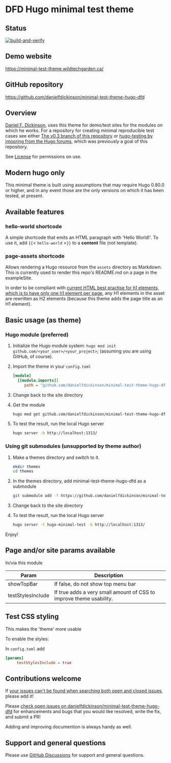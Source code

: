 # DFD Hugo minimal test theme

## Status

[![build-and-verify](https://github.com/danielfdickinson/minimal-test-theme-hugo-dfd/actions/workflows/build-and-verify.yml/badge.svg)](https://github.com/danielfdickinson/minimal-test-theme-hugo-dfd/actions/workflows/build-and-verify.yml)

## Demo website

<https://minimal-test-theme.wildtechgarden.ca/>

## GitHub repository

<https://github.com/danielfdickinson/minimal-test-theme-hugo-dfd>

## Overview

[Daniel F. Dickinson](https://github.com/danielfdickinson), uses this theme for demo/test sites for the modules on which he works. For a repository for creating minimal reproducible test cases see either [The v0.3 branch of this repository](https://github.com/danielfdickinson/minimal-test-theme-hugo-dfd/tree/v0.3) or [hugo-testing by jmooring from the Hugo forums](https://github.com/jmooring/hugo-testing), which was previously a goal of this repository.

See [License](https://github.com/danielfdickinson/minimal-test-theme-hugo-dfd/blob/master/LICENSE) for permissions on use.

## Modern hugo only

This minimal theme is built using assumptions that may require Hugo 0.80.0 or higher, and in any event those are the only versions on which it has been tested, at present.

## Available features

### hello-world shortcode

A simple shortcode that emits an HTML paragraph with 'Hello World!'. To use it,
add `{{`&lt; `hello-world` &gt;`}}` to a **content** file (not template).

### page-assets shortcode

Allows rendering a Hugo resource from the `assets` directory as Markdown. This is currently used to render this repo's README.md on a page in the exampleSite.

In order to be compliant with [current HTML best practise for h1 elements, which is to have only one h1 element per page](https://developer.mozilla.org/en-US/docs/Web/HTML/Element/Heading_Elements#multiple_h1_elements_on_one_page), any H1 elements in the asset are rewritten as H2 elements (because this theme adds the page title as an H1 element).

## Basic usage (as theme)

### Hugo module (preferred)

1. Initialize the Hugo module system: `hugo mod init github.com/<your_user>/<your_project>`; (assuming you are using GitHub, of course).
2. Import the theme in your `config.toml`

   ```ini
   [module]
     [[module.imports]]
        path = "github.com/danielfdickinson/minimal-test-theme-hugo-dfd"
   ```

3. Change back to the site directory
4. Get the module

   ```sh
   hugo mod get github.com/danielfdickinson/minimal-test-theme-hugo-dfd
   ```

5. To test the result, run the local Hugo server

   ```sh
   hugo server -b http://localhost:1313/
   ```

### Using git submodules (unsupported by theme author)

1. Make a themes directory and switch to it.

   ```sh
   mkdir themes
   cd themes
   ```

2. In the themes directory, add minimal-test-theme-hugo-dfd as a submodule

   ```sh
   git submodule add -f https://github.com/danielfdickinson/minimal-test-theme-hugo-dfd.git
   ```

3. Change back to the site directory
4. To test the result, run the local Hugo server

   ```sh
   hugo server -t hugo-minimal-test -b http://localhost:1313/
   ```

 Enjoy!

## Page and/or site params available

In/via this module

| Param                    | Description                                    |
|--------------------------|------------------------------------------------|
| showTopBar               | If false, do not show top menu bar             |
| testStylesInclude        | If true adds a very small amount of CSS to improve theme usability. |

## Test CSS styling

This makes the 'theme' more usable

To enable the styles:

In `config.toml` add

```toml
[params]
     testStylesInclude = true
```

## Contributions welcome

If [your issues can't be found when searching both open and closed issues](https://github.com/danielfdickinson/minimal-test-theme-hugo-dfd/issues?q=is%3Aissue), please add it!

Please [check open issues on danielfdickinson/minimal-test-theme-hugo-dfd](https://github.com/danielfdickinson/minimal-test-theme-hugo-dfd/issues)
for enhancements and bugs that you would like resolved, write the fix, and submit a PR!

Adding and improving documention is always handy as well.

## Support and general questions

Please use [GitHub Discussions](https://github.com/danielfdickinson/minimal-test-theme-hugo-dfd/discussions) for support and general questions.

